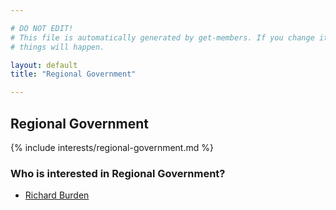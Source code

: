 ```yaml
---

# DO NOT EDIT!
# This file is automatically generated by get-members. If you change it, bad
# things will happen.

layout: default
title: "Regional Government"

---
```


## Regional Government

{% include interests/regional-government.md %}

### Who is interested in Regional Government?


* [Richard Burden](/members/richard-burden.html)
